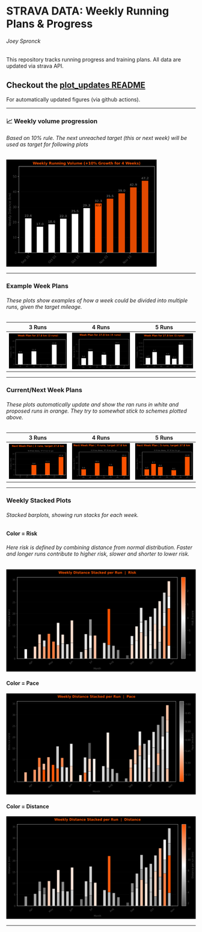 # STRAVA DATA: Weekly Running Plans & Progress
###### Joey Spronck
This repository tracks running progress and training plans. All data are updated via strava API.

## Checkout the [plot_updates README](https://github.com/JoeySpronck/strava_data/tree/plot_updates/README.md)
For automatically updated figures (via github actions).

---
### 📈 Weekly volume progression
###### Based on 10% rule. The next unreached target (this or next week) will be used as target for following plots
<p align="left">
  <img src="plots/weekly_distance_targets.png" alt="Weekly distance targets" width="400">
</p>

---
### Example Week Plans
###### These plots show examples of how a week could be divided into multiple runs, given the target mileage.
| 3 Runs | 4 Runs | 5 Runs |
|:--:|:--:|:--:|
| ![Week plan (3 runs)](plots/week_plan_3_runs.png) | ![Week plan (4 runs)](plots/week_plan_4_runs.png) | ![Week plan (5 runs)](plots/week_plan_5_runs.png) |

---
### Current/Next Week Plans
###### These plots automatically update and show the ran runs in white and proposed runs in orange. They try to somewhat stick to schemes plotted above.
| 3 Runs | 4 Runs | 5 Runs |
|:--:|:--:|:--:|
| ![Current week (3 runs)](plots/current_week_plan_3_runs.png) | ![Current week (4 runs)](plots/current_week_plan_4_runs.png) | ![Current week (5 runs)](plots/current_week_plan_5_runs.png) |

---
### Weekly Stacked Plots
###### Stacked barplots, showing run stacks for each week. 

#### Color = Risk 
###### Here risk is defined by combining distance from normal distribution. Faster and longer runs contribute to higher risk, slower and shorter to lower risk.
<p align="left">
  <img src="plots/weekly_risk.png" alt="Weekly risk" width="600">
</p>

#### Color = Pace 
<p align="left">
  <img src="plots/weekly_pace.png" alt="Weekly pace" width="600">
</p>

#### Color = Distance 
<p align="left">
  <img src="plots/weekly_distance.png" alt="Weekly distance" width="600">
</p>

---

